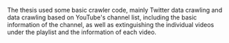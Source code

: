 The thesis used some basic crawler code,
mainly Twitter data crawling and data crawling based on YouTube's channel list, including the basic information of the channel,
as well as extinguishing the individual videos under the playlist and the information of each video.
